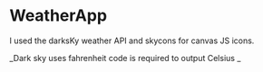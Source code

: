 # WeatherApp

I used the darksKy weather API and skycons for canvas JS icons.

_Dark sky uses fahrenheit code is required to output Celsius _
